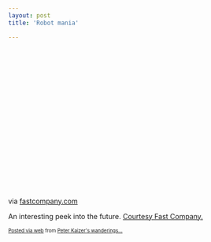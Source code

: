 ```yaml
---
layout: post
title: 'Robot mania'

---
```


<div class='posterous_autopost'><div class="posterous_bookmarklet_entry"> <object height="302" width="500"><param name="movie" value="http://www.youtube.com/v/GciSisi1cMg&amp;hl=en_US&amp;fs=1&amp;" /><param name="allowFullScreen" value="true" /><param name="allowscriptaccess" value="always" /><embed type="application/x-shockwave-flash" src="http://www.youtube.com/v/GciSisi1cMg&amp;hl=en_US&amp;fs=1&amp;" allowfullscreen="true" allowscriptaccess="always" height="302" width="500" /></embed></param></param></param></object>    <div class="posterous_quote_citation">via <a href="http://www.fastcompany.com/1580879/meet-your-robot-overlor-i-mean-butler-and-housemaid-of-tomorrow">fastcompany.com</a></div> <p>An interesting peek into the future.  <a href="http://www.fastcompany.com/1580879/meet-your-robot-overlor-i-mean-butler-and-housemaid-of-tomorrow">Courtesy Fast Company.</a></p></div>      <p style="font-size: 10px;">  <a href="http://posterous.com">Posted via web</a>   from <a href="http://random.peterkaizer.com/robot-mania">Peter Kaizer's wanderings...</a>  </p>  </div>
